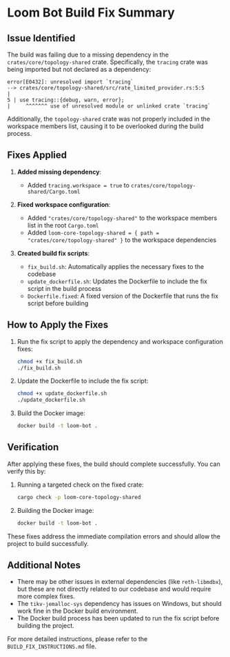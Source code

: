 # Loom Bot Build Fix Summary

## Issue Identified
The build was failing due to a missing dependency in the `crates/core/topology-shared` crate. Specifically, the `tracing` crate was being imported but not declared as a dependency:

```
error[E0432]: unresolved import `tracing`
--> crates/core/topology-shared/src/rate_limited_provider.rs:5:5
|
5 | use tracing::{debug, warn, error};
|     ^^^^^^^ use of unresolved module or unlinked crate `tracing`
```

Additionally, the `topology-shared` crate was not properly included in the workspace members list, causing it to be overlooked during the build process.

## Fixes Applied

1. **Added missing dependency**:
   - Added `tracing.workspace = true` to `crates/core/topology-shared/Cargo.toml`

2. **Fixed workspace configuration**:
   - Added `"crates/core/topology-shared"` to the workspace members list in the root `Cargo.toml`
   - Added `loom-core-topology-shared = { path = "crates/core/topology-shared" }` to the workspace dependencies

3. **Created build fix scripts**:
   - `fix_build.sh`: Automatically applies the necessary fixes to the codebase
   - `update_dockerfile.sh`: Updates the Dockerfile to include the fix script in the build process
   - `Dockerfile.fixed`: A fixed version of the Dockerfile that runs the fix script before building

## How to Apply the Fixes

1. Run the fix script to apply the dependency and workspace configuration fixes:
   ```bash
   chmod +x fix_build.sh
   ./fix_build.sh
   ```

2. Update the Dockerfile to include the fix script:
   ```bash
   chmod +x update_dockerfile.sh
   ./update_dockerfile.sh
   ```

3. Build the Docker image:
   ```bash
   docker build -t loom-bot .
   ```

## Verification

After applying these fixes, the build should complete successfully. You can verify this by:

1. Running a targeted check on the fixed crate:
   ```bash
   cargo check -p loom-core-topology-shared
   ```

2. Building the Docker image:
   ```bash
   docker build -t loom-bot .
   ```

These fixes address the immediate compilation errors and should allow the project to build successfully.

## Additional Notes

- There may be other issues in external dependencies (like `reth-libmdbx`), but these are not directly related to our codebase and would require more complex fixes.
- The `tikv-jemalloc-sys` dependency has issues on Windows, but should work fine in the Docker build environment.
- The Docker build process has been updated to run the fix script before building the project.

For more detailed instructions, please refer to the `BUILD_FIX_INSTRUCTIONS.md` file.